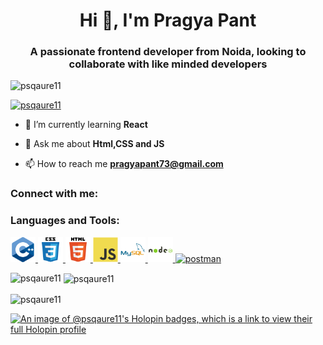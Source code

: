 <h1 align="center">Hi 👋, I'm Pragya Pant</h1>
<h3 align="center">A passionate frontend developer from Noida, looking to collaborate with like minded developers</h3>

<p align="left"> <img src="https://komarev.com/ghpvc/?username=psqaure11&label=Profile%20views&color=0e75b6&style=flat" alt="psqaure11" /> </p>

<p align="left"> <a href="https://github.com/ryo-ma/github-profile-trophy"><img src="https://github-profile-trophy.vercel.app/?username=psqaure11" alt="psqaure11" /></a> </p>

- 🌱 I’m currently learning **React**

- 💬 Ask me about **Html,CSS and JS**

- 📫 How to reach me **pragyapant73@gmail.com**

<h3 align="left">Connect with me:</h3>
<p align="left">
</p>

<h3 align="left">Languages and Tools:</h3>
<p align="left"> <a href="https://www.w3schools.com/cpp/" target="_blank" rel="noreferrer"> <img src="https://raw.githubusercontent.com/devicons/devicon/master/icons/cplusplus/cplusplus-original.svg" alt="cplusplus" width="40" height="40"/> </a> <a href="https://www.w3schools.com/css/" target="_blank" rel="noreferrer"> <img src="https://raw.githubusercontent.com/devicons/devicon/master/icons/css3/css3-original-wordmark.svg" alt="css3" width="40" height="40"/> </a> <a href="https://www.w3.org/html/" target="_blank" rel="noreferrer"> <img src="https://raw.githubusercontent.com/devicons/devicon/master/icons/html5/html5-original-wordmark.svg" alt="html5" width="40" height="40"/> </a> <a href="https://developer.mozilla.org/en-US/docs/Web/JavaScript" target="_blank" rel="noreferrer"> <img src="https://raw.githubusercontent.com/devicons/devicon/master/icons/javascript/javascript-original.svg" alt="javascript" width="40" height="40"/> </a> <a href="https://www.mysql.com/" target="_blank" rel="noreferrer"> <img src="https://raw.githubusercontent.com/devicons/devicon/master/icons/mysql/mysql-original-wordmark.svg" alt="mysql" width="40" height="40"/> </a> <a href="https://nodejs.org" target="_blank" rel="noreferrer"> <img src="https://raw.githubusercontent.com/devicons/devicon/master/icons/nodejs/nodejs-original-wordmark.svg" alt="nodejs" width="40" height="40"/> </a> <a href="https://postman.com" target="_blank" rel="noreferrer"> <img src="https://www.vectorlogo.zone/logos/getpostman/getpostman-icon.svg" alt="postman" width="40" height="40"/> </a> </p>

<p><img align="left" src="https://github-readme-stats.vercel.app/api/top-langs?username=psqaure11&show_icons=true&locale=en&layout=compact" alt="psqaure11" /></p>

<p>&nbsp;<img align="center" src="https://github-readme-stats.vercel.app/api?username=psqaure11&show_icons=true&locale=en" alt="psqaure11" /></p>

<p><img align="center" src="https://github-readme-streak-stats.herokuapp.com/?user=psqaure11&" alt="psqaure11" /></p>

[![An image of @psqaure11's Holopin badges, which is a link to view their full Holopin profile](https://holopin.me/psqaure11)](https://holopin.io/@psqaure11)
